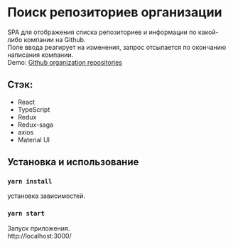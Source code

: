 # Поиск репозиториев организации

SPA для отображения списка репозиториев и информации по какой-либо компании на Github. <br />
Поле ввода реагирует на изменения, запрос отсылается по окончанию написания компании. <br />
Demo: [Github organization repositories](https://lichrok.github.io/github__organization-repos/)

## Стэк: 

* React
* TypeScript
* Redux
* Redux-saga
* axios
* Material UI

## Установка и использование

### `yarn install`

установка зависимостей. <br />

### `yarn start`

Запуск приложения.<br />
http://localhost:3000/ <br />
